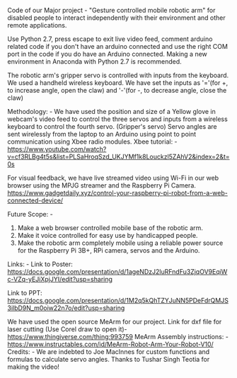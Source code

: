 Code of our Major project - "Gesture controlled mobile robotic arm"  for disabled people to interact independently 
with their environment and other remote applications.
 
Use Python 2.7, press escape to exit live video feed, comment arduino related code if you don't have an arduino 
connected and use the right COM port in the code if you do have an Arduino connected. Making a new environment 
in Anaconda with Python 2.7 is recommended.

The robotic arm's gripper servo is controlled with inputs from the keyboard. We used a handheld wireless keyboard.
We have set the inputs as '='(for +, to increase angle, open the claw) and '-'(for -, to decrease angle, close the claw) 

Methodology: -
We have used the position and size of a Yellow glove in webcam's video feed to control the three servos and inputs from a wireless keyboard to control the fourth servo. (Gripper's servo) Servo angles are sent wirelessly from the laptop to an Arduino using point to point communication using Xbee radio modules.
Xbee tutorial: -https://www.youtube.com/watch?v=cf3RLBg4t5s&list=PLSaHroqSzd_UKJYMf1k8Louckzl5ZAhV2&index=2&t=0s 

For visual feedback, we have live streamed video using Wi-Fi in our web browser using the MPJG streamer and the Raspberry Pi Camera. 
https://www.gadgetdaily.xyz/control-your-raspberry-pi-robot-from-a-web-connected-device/ 

Future Scope: -
1. Make a web browser controlled mobile base of the robotic arm.
2. Make it voice controlled for easy use by handicapped people.
3. Make the robotic arm completely mobile using a reliable power source for the Raspberry Pi 3B+, RPi camera, servos and the Arduino.

Links: -
Link to Poster: https://docs.google.com/presentation/d/1ageNDzJ2luRFndFu3ZjqOV9EqiWc-VZq-yEJiXpjJYI/edit?usp=sharing 

Link to PPT:  https://docs.google.com/presentation/d/1M2q5kQhTZYJuNN5PDeFdrQMJS3ilbD9N_m0oiw22n7o/edit?usp=sharing 

We have used the open source MeArm for our project.
Link for dxf file for laser cutting (Use Corel draw to open it)- https://www.thingiverse.com/thing:993759 
MeArm Assembly instructions: -
https://www.instructables.com/id/MeArm-Robot-Arm-Your-Robot-V10/ 
Credits: -
We are indebted to Joe MacInnes for custom functions and formulas to calculate servo angles. 
Thanks to Tushar Singh Teotia for making the video!

